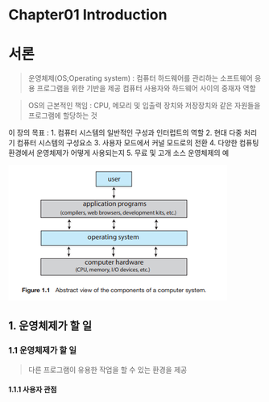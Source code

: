 # Chapter01 Introduction

# 서론

>운영체제(OS;Operating system) : 
	컴퓨터 하드웨어를 관리하는 소프트웨어
	응용 프로그램을 위한 기반을 제공
	컴퓨터 사용자와 하드웨어 사이의 중재자 역할

>OS의 근본적인 책임 :
	CPU, 메모리 및 입출력 장치와 저장장치와 같은 자원들을 프로그램에 할당하는 것

이 장의 목표 :
	1. 컴퓨터 시스템의 일반적인 구성과 인터럽트의 역할
	2. 현대 다중 처리기 컴퓨터 시스템의 구성요소
	3. 사용자 모드에서 커널 모드로의 전환
	4. 다양한 컴퓨팅 환경에서 운영체제가 어떻게 사용되는지
	5. 무료 및 고개 소스 운영체제의 예

<img src="./../img/os-1.1.png">

## 1. 운영체제가 할 일

### 1.1 운영체제가 할 일

>다른 프로그램이 유용한 작업을 할 수 있는 환경을 제공

#### 1.1.1 사용자 관점


